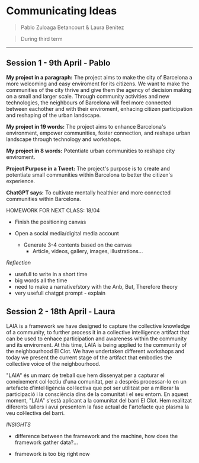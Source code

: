 # **Communicating Ideas**

> Pablo Zuloaga Betancourt & Laura Benitez

> During third term

---

## Session 1 - 9th April - Pablo

**My project in a paragraph:** The project aims to make the city of Barcelona a more welcoming and easy enviroment for its citizens. We want to make the communities of the city thrive and give them the agency of decision making on a small and larger scale. Through community activities and new technologies, the neighbours of Barcelona will feel more connected between eachother and with their enviroment, enhacing citizen participation and reshaping of the urban landscape.

**My project in 19 words:** The project aims to enhance Barcelona's environment, empower communities, foster connection, and reshape urban landscape through technology and workshops.

**My project in 8 words:** Potentiate urban communities to reshape city enviroment.

**Project Purpose in a Tweet:** The project's purpose is to create and potentiate small communities within Barcelona to better the citizen's experience.

**ChatGPT says:** To cultivate mentally healthier and more connected communities within Barcelona.

HOMEWORK FOR NEXT CLASS: 18/04

- Finish the positioning canvas

- Open a social media/digital media account
	- Generate 3-4 contents based on the canvas
		- Article, videos, gallery, images, illustrations...


_Reflection_

- usefull to write in a short time
- big words all the time
- need to make a narrative/story with the Anb, But, Therefore theory
- very usefull chatgpt prompt - explain



## Session 2 - 18th April - Laura

LAIA is a framework we have designed to capture the collective knowledge of a community, to further process it in a collective intelligence artifact that can be used to enhace participation and awareness within the community and its enviroment. At this time, LAIA is being applied to the community of the neighbourhood El Clot. We have undertaken different workshops and today we present the current stage of the artifact that embodies the collective voice of the neighbourhood.

"LAIA" és un marc de treball que hem dissenyat per a capturar el coneixement col·lectiu d'una comunitat, per a després processar-lo en un artefacte d'intel·ligència col·lectiva que pot ser utilitzat per a millorar la participació i la consciència dins de la comunitat i el seu entorn. En aquest moment, "LAIA" s'està aplicant a la comunitat del barri El Clot. Hem realitzat diferents tallers i avui presentem la fase actual de l'artefacte que plasma la veu col·lectiva del barri.

_INSIGHTS_

- difference between the framework and the machine, how does the framework gather data?...

- framework is too big right now


